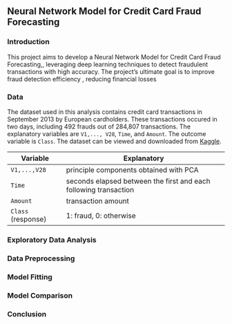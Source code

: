 ## Neural Network Model for Credit Card Fraud Forecasting

### Introduction

This project aims to develop a Neural Network Model for Credit Card Fraud Forecasting,, leveraging deep learning techniques to detect fraudulent transactions with high accuracy. The project’s ultimate goal is to improve fraud detection efficiency , reducing financial losses

### Data

The dataset used in this analysis contains credit card transactions in September 2013 by European cardholders. These transactions occured in two days, including 492 frauds out of 284,807 transactions. The explanatory variables are `V1,..., V28`, `Time`, and `Amount`. The outcome variable is `Class`. The dataset can be viewed and downloaded from [Kaggle](https://www.kaggle.com/datasets/mlg-ulb/creditcardfraud?resource=download).

|Variable|Explanatory|
|---|---|
|`V1,...,V28`|principle components obtained with PCA|
|`Time`|seconds elapsed between the first and each following transaction|
|`Amount`|transaction amount|
|`Class` (response)|1: fraud, 0: otherwise|

### Exploratory Data Analysis

### Data Preprocessing

### Model Fitting

### Model Comparison

### Conclusion

